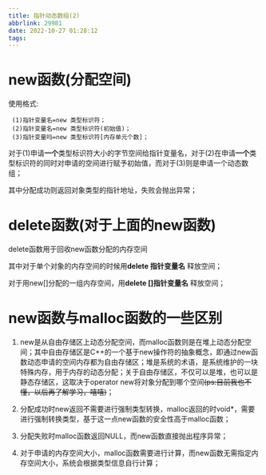 ```yaml
---
title: 指针动态数组(2)
abbrlink: 29981
date: 2022-10-27 01:28:12
tags:
---
```


# new函数(分配空间)

使用格式:

     (1)指针变量名=new 类型标识符；
     (2)指针变量名=new 类型标识符(初始值)；
     (3)指针变量吗=new 类型标识符[内存单元个数]；

对于(1)申请**一个**类型标识符大小的字节空间给指针变量名，对于(2)在申请**一个**类型标识符的同时对申请的空间进行赋予初始值，而对于(3)则是申请一个动态数组；

其中分配成功则返回对象类型的指针地址，失败会抛出异常；

# delete函数(对于上面的new函数)

delete函数用于回收new函数分配的内存空间

其中对于单个对象的内存空间的时候用**delete 指针变量名** 释放空间；

对于用new[]分配的一组内存空间，用**delete []指针变量名** 释放空间；

# new函数与malloc函数的一些区别

1. new是从自由存储区上动态分配空间，而malloc函数则是在堆上动态分配空间；其中自由存储区是C++的一个基于new操作符的抽象概念，即通过new函数动态申请的空间内存都为自由存储区；堆是系统的术语，是系统维护的一块特殊内存，用于内存的动态分配；关于自由存储区，不仅可以是堆，也可以是静态存储区，这取决于operator new将对象分配到哪个空间~~(ps:目前我也不懂，以后再了解学习，嘻嘻)~~；

2. 分配成功时new返回不需要进行强制类型转换，malloc返回的时void*，需要进行强制转换类型，基于这一点new函数的安全性高于malloc函数；

3. 分配失败时malloc函数返回NULL，而new函数直接抛出程序异常；

4. 对于申请的内存空间大小，malloc函数需要进行计算，而new函数无需指定内存空间大小，系统会根据类型信息自行计算；

